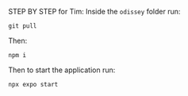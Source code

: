 STEP BY STEP for Tim:
Inside the `odissey` folder run:

```
git pull
```

Then:

```
npm i
```

Then to start the application run:
```
npx expo start
```
